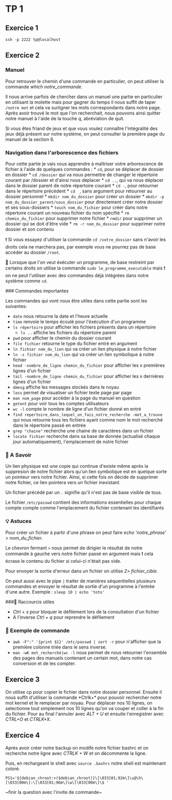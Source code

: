 
# TP 1 

## Exercice 1

`ssh -p 2222 tp@localhost`

## Exercice 2

### Manuel

Pour retrouver le chemin d'une commande en particulier, on peut utiliser la commande *which notre_commande*. 

Il nous arrive parfois de chercher dans un manuel une partie en particulier en utilisant la molette mais pour gagner du temps il nous suffit de taper `/notre mot` et cela va surligner les mots correspondants dans notre page. Après avoir trouvé le mot que l'on recherchait, nous pouvons ainsi quitter notre manuel à l'aide de la touche _*q*_, abréviation de quit. 

Si vous êtes friand de jeux et que vous voulez connaître l'intégralité des jeux déjà présent sur notre système, on peut consulter la première page du manuel de la section 6.

### Navigation dans l'arborescence des fichiers

Pour cette partie je vais vous apprendre à maîtriser votre arborescence de fichier à l'aide de quelques commandes :
        * `cd`, pour se déplacer de dossier en dossier 
        * `cd /dossier` qui va nous permettre de changer le répertoire courant par /dossier et d'ainsi nous déplacer
        * `cd ..`, qui va nous déplacer dans le dossier parent de notre répertoire courant
        * `cd -`, pour retourner dans le répertoire précédent
        * `cd  `, sans argument pour retourner au dossier personnel
        * `mkdir nom_du_dossier` pour créer un dossier
        * `mkdir -p nom_du_dossier_parent/sous_dossier` pour directement créer notre dossier et ses sous-dossiers
        * `touch nom_du_fichier` pour créer dans notre répertoire courant un nouveau fichier du nom spécifié
        * `rm chemin_du_fichier` pour supprimer notre fichier
        * `rmdir` pour supprimer un dossier qui se doit d'être vide
        * `rm -r nom_du_dossier` pour supprimer notre dossier et son contenu
        
❗ Si vous essayez d'utiliser la commande `cd /votre_dossier` sans n'avoir les droits cela ne  marchera pas, par exemple vous ne pourrez pas de base accéder au dossier `/root`.
        
🚩 Lorsque que l'on veut éxécuter un programme, de base restreint par certains droits on utilise la commande `sudo le_programme_executable` mais ❗ on ne peut l'utiliser avec des commandes déjà intégrées dans notre système comme `cd`.


### Commandes importantes

Les commandes qui vont nous être utiles dans cette partie sont les suivantes: 
   * `date` nous retourne la date et l'heure actuelle
   * `time` renvoie le temps écoulé pour l'éxécution d'un programme
   * `ls répertoire` pour afficher les fichiers présents dans un répertoire
      * `ls ..` affiche les fichiers du répertoire parent
   * `pwd` pour afficher le chemin du dossier courant
   * `file fichier` retourne le type du fichier entré en argument
   * `ln fichier nom_du_lien` qui va créer un lien physique à notre fichier 
   * `ln -s fichier nom_du_lien` qui va créer un lien symbolique à notre fichier 
   * `head -nombre_de_ligne chemin_du_fichier` pour afficher les x premières lignes d'un fichier
   * `tail -nombre_de_ligne chemin_du_fichier` pour afficher les x dernières lignes d'un fichier
   * `dmesg` affiche les messages stockés dans le noyau 
   * `less` permet de visualiser un fichier texte page par page
   * `man nom_page` pour accéder à la page du manuel en question
   * `getent` pour voir tous les comptes utilisateurs 
   * `wc -l` compte le nombre de ligne d'un fichier donné en entré
   * `find repertoire_dans_lequel_on_fais_notre_recherche -mot_a_trouve` qui nous retourne tous les fichiers ayant comme nom le mot recherché dans le répertoire passé en entrée
   * `grep "chaine"` recherche une chaine de caractères dans un fichier
   * `locate fichier` recherche dans sa base de donnée (actualisé chaque jour automatiquement), l'emplacement de notre fichier
   
### 🚩 A Savoir
   
   Un lien physique est une copie qui continue d'existe même après la suppresion de notre fichier alors qu'un lien symbolique est en quelque sorte un pointeur vers notre fichier. Ainsi, si cette fois on décide de supprimer notre fichier, ce lien pointera vers un fichier inexistant.
   
   Un fichier précédé par un `.` signifie qu'il n'est pas de base visible de tous.
   
   Le fichier `/etc/passwd` contient des informations essentielles pour chaque compte compte comme l'emplacement du fichier contenant les identifiants
   
### 💡 Astuces 
   
   Pour créer un fichier à partir d'une phrase on peut faire *echo 'notre_phrase' > nom_du_fichier*.
   
   Le chevron fermant `>` nous permet de dirigier le résultat de notre commande à gauche vers notre fichier passé en argument mais ❗ cela écrase le contenu du fichier si celui-ci n'était pas vide.
   
   Pour envoyer la sortie d'erreur dans un fichier on utilise *2> fichier_cible*.
   
   On peut aussi avec le pipe `|` traiter de manières séquentielles plusieurs commandes et envoyer le résultat de sortie d'un programme à l'entrée d'une autre.
   Exemple : `sleep 10 | echo 'toto'`
   
###📝 Raccourcis utiles
   
   * _Ctrl + s_ pour bloquer le défilement lors de la consultation d'un fichier
   * A l'inverse _Ctrl + q_ pour reprendre le défilement 

### 💬 Exemple de commande
   
   * `awk -F":" '{print $1}' /etc/passwd | sort -r` pour n'afficher que la première colonne triée dans le sens inverse.
   * `man -wK mot_recherché|wc -l` nous permet de nous retourner l'ensemble des pages des manuels contenant un certain mot, dans notre cas conversion et de les compter.
   

## Exercice 3

On utilise cp pour copier le fichier dans notre dossier personnel. Ensuite il nous suffit d'utiliser la commande *Ctrlk+\* pour pouvoir rechercher notre mot kernel et le remplacer par noyau. Pour déplacer nos 10 lignes, on selectionne tout simplement nos 10 lignes qu'on va couper et coller à la fin du fichier. Pour au final l'annuler avec _ALT + U_ et ensuite l'enregistrer avec _CTRL+O_ et _CTRLK+X_.

## Exercice 4

Après avoir créer notre backup on modife notre fichier bashrc et on recherche notre ligne avec _CTRLK + W_ et on décommente la ligne. 

Puis, en rechargeant le shell avec `source .bashrc` notre shell est maintenant coloré.

`PS1='${debian_chroot:+($debian_chroot)}\[\033[01;92m\]\u@\h\[\033[00m\]:\[\033[01;96m\]\w\[\033[00m\]\$ '`

~finir la question avec l'invite de commande~ 



